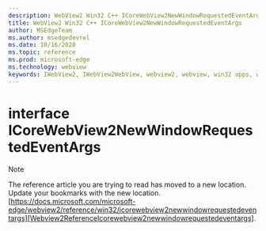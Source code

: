 ```yaml
---
description: WebView2 Win32 C++ ICoreWebView2NewWindowRequestedEventArgs
title: WebView2 Win32 C++ ICoreWebView2NewWindowRequestedEventArgs
author: MSEdgeTeam
ms.author: msedgedevrel
ms.date: 10/16/2020
ms.topic: reference
ms.prod: microsoft-edge
ms.technology: webview
keywords: IWebView2, IWebView2WebView, webview2, webview, win32 apps, win32, edge, ICoreWebView2, ICoreWebView2Controller, browser control, edge html, ICoreWebView2NewWindowRequestedEventArgs
---
```


# interface ICoreWebView2NewWindowRequestedEventArgs 

> [!NOTE]
> The reference article you are trying to read has moved to a new location.  
> Update your bookmarks with the new location.  
> [https://docs.microsoft.com/microsoft-edge/webview2/reference/win32/icorewebview2newwindowrequestedeventargs][Webview2ReferenceIcorewebview2newwindowrequestedeventargs].  

[Webview2ReferenceIcorewebview2newwindowrequestedeventargs]: /microsoft-edge/webview2/reference/win32/icorewebview2newwindowrequestedeventargs "interface ICoreWebView2NewWindowRequestedEventArgs | Microsoft Docs"
